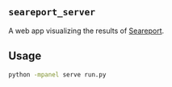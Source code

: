 ## `seareport_server`

A web app visualizing the results of [Seareport]().

## Usage

```bash
python -mpanel serve run.py
```
